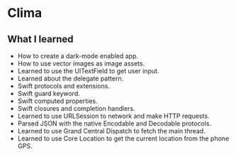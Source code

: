 
#  Clima

## What I learned

* How to create a dark-mode enabled app.
* How to use vector images as image assets.
* Learned to use the UITextField to get user input. 
* Learned about the delegate pattern.
* Swift protocols and extensions. 
* Swift guard keyword. 
* Swift computed properties.
* Swift closures and completion handlers.
* Learned to use URLSession to network and make HTTP requests.
* Parsed JSON with the native Encodable and Decodable protocols. 
* Learned to use Grand Central Dispatch to fetch the main thread.
* Learned to use Core Location to get the current location from the phone GPS. 


